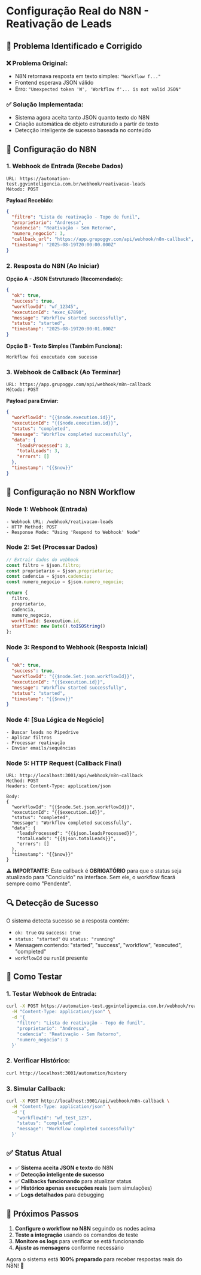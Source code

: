 # Configuração Real do N8N - Reativação de Leads

## 🔧 Problema Identificado e Corrigido

### ❌ **Problema Original:**
- N8N retornava resposta em texto simples: `"Workflow f..."` 
- Frontend esperava JSON válido
- Erro: `"Unexpected token 'W', 'Workflow f'... is not valid JSON"`

### ✅ **Solução Implementada:**
- Sistema agora aceita tanto JSON quanto texto do N8N
- Criação automática de objeto estruturado a partir de texto
- Detecção inteligente de sucesso baseada no conteúdo

## 📡 Configuração do N8N

### 1. **Webhook de Entrada (Recebe Dados)**
```
URL: https://automation-test.ggvinteligencia.com.br/webhook/reativacao-leads
Método: POST
```

**Payload Recebido:**
```json
{
  "filtro": "Lista de reativação - Topo de funil",
  "proprietario": "Andressa", 
  "cadencia": "Reativação - Sem Retorno",
  "numero_negocio": 3,
  "callback_url": "https://app.grupoggv.com/api/webhook/n8n-callback",
  "timestamp": "2025-08-19T20:00:00.000Z"
}
```

### 2. **Resposta do N8N (Ao Iniciar)**

**Opção A - JSON Estruturado (Recomendado):**
```json
{
  "ok": true,
  "success": true,
  "workflowId": "wf_12345",
  "executionId": "exec_67890",
  "message": "Workflow started successfully",
  "status": "started",
  "timestamp": "2025-08-19T20:00:01.000Z"
}
```

**Opção B - Texto Simples (Também Funciona):**
```
Workflow foi executado com sucesso
```

### 3. **Webhook de Callback (Ao Terminar)**
```
URL: https://app.grupoggv.com/api/webhook/n8n-callback
Método: POST
```

**Payload para Enviar:**
```json
{
  "workflowId": "{{$node.execution.id}}",
  "executionId": "{{$node.execution.id}}", 
  "status": "completed",
  "message": "Workflow completed successfully",
  "data": {
    "leadsProcessed": 3,
    "totalLeads": 3,
    "errors": []
  },
  "timestamp": "{{$now}}"
}
```

## 🎯 Configuração no N8N Workflow

### **Node 1: Webhook (Entrada)**
```
- Webhook URL: /webhook/reativacao-leads
- HTTP Method: POST
- Response Mode: "Using 'Respond to Webhook' Node"
```

### **Node 2: Set (Processar Dados)**
```javascript
// Extrair dados do webhook
const filtro = $json.filtro;
const proprietario = $json.proprietario;
const cadencia = $json.cadencia;
const numero_negocio = $json.numero_negocio;

return {
  filtro,
  proprietario, 
  cadencia,
  numero_negocio,
  workflowId: $execution.id,
  startTime: new Date().toISOString()
};
```

### **Node 3: Respond to Webhook (Resposta Inicial)**
```json
{
  "ok": true,
  "success": true,
  "workflowId": "{{$node.Set.json.workflowId}}",
  "executionId": "{{$execution.id}}",
  "message": "Workflow started successfully", 
  "status": "started",
  "timestamp": "{{$now}}"
}
```

### **Node 4: [Sua Lógica de Negócio]**
```
- Buscar leads no Pipedrive
- Aplicar filtros
- Processar reativação
- Enviar emails/sequências
```

### **Node 5: HTTP Request (Callback Final)**
```
URL: http://localhost:3001/api/webhook/n8n-callback
Method: POST
Headers: Content-Type: application/json

Body:
{
  "workflowId": "{{$node.Set.json.workflowId}}",
  "executionId": "{{$execution.id}}",
  "status": "completed",
  "message": "Workflow completed successfully",
  "data": {
    "leadsProcessed": "{{$json.leadsProcessed}}",
    "totalLeads": "{{$json.totalLeads}}",
    "errors": []
  },
  "timestamp": "{{$now}}"
}
```

**⚠️ IMPORTANTE:** Este callback é **OBRIGATÓRIO** para que o status seja atualizado para "Concluído" na interface. Sem ele, o workflow ficará sempre como "Pendente".

## 🔍 Detecção de Sucesso

O sistema detecta sucesso se a resposta contém:
- `ok: true` ou `success: true`
- `status: "started"` ou `status: "running"`
- Mensagem contendo: "started", "success", "workflow", "executed", "completed"
- `workflowId` ou `runId` presente

## 🧪 Como Testar

### **1. Testar Webhook de Entrada:**
```bash
curl -X POST https://automation-test.ggvinteligencia.com.br/webhook/reativacao-leads \
  -H "Content-Type: application/json" \
  -d '{
    "filtro": "Lista de reativação - Topo de funil",
    "proprietario": "Andressa",
    "cadencia": "Reativação - Sem Retorno", 
    "numero_negocio": 3
  }'
```

### **2. Verificar Histórico:**
```bash
curl http://localhost:3001/automation/history
```

### **3. Simular Callback:**
```bash
curl -X POST http://localhost:3001/api/webhook/n8n-callback \
  -H "Content-Type: application/json" \
  -d '{
    "workflowId": "wf_test_123",
    "status": "completed",
    "message": "Workflow completed successfully"
  }'
```

## ✅ Status Atual

- ✅ **Sistema aceita JSON e texto** do N8N
- ✅ **Detecção inteligente de sucesso** 
- ✅ **Callbacks funcionando** para atualizar status
- ✅ **Histórico apenas execuções reais** (sem simulações)
- ✅ **Logs detalhados** para debugging

## 🎯 Próximos Passos

1. **Configure o workflow no N8N** seguindo os nodes acima
2. **Teste a integração** usando os comandos de teste
3. **Monitore os logs** para verificar se está funcionando
4. **Ajuste as mensagens** conforme necessário

Agora o sistema está **100% preparado** para receber respostas reais do N8N! 🚀
